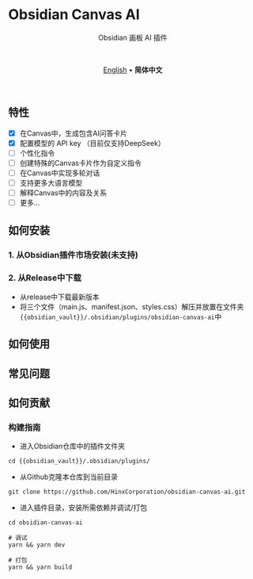 # Obsidian Canvas AI

<p align=center>
Obsidian 画板 AI 插件
</p>

<br>

<p align=center>
<a href="https://github.com/HinxCorporation/obsidian-canvas-ai#obsidian-canvas-ai">English</a> • <b>简体中文</b>
</p>

<br>

## 特性

- [x] 在Canvas中，生成包含AI问答卡片
- [x] 配置模型的 API key （目前仅支持DeepSeek）
- [ ] 个性化指令
- [ ] 创建特殊的Canvas卡片作为自定义指令
- [ ] 在Canvas中实现多轮对话
- [ ] 支持更多大语言模型
- [ ] 解释Canvas中的内容及关系
- [ ] 更多...

## 如何安装

### 1. 从Obsidian插件市场安装(未支持)

### 2. 从Release中下载

- 从release中下载最新版本
- 将三个文件（main.js、manifest.json、styles.css）解压并放置在文件夹 `{{obsidian_vault}}/.obsidian/plugins/obsidian-canvas-ai`中

## 如何使用

## 常见问题

## 如何贡献

### 构建指南

- 进入Obsidian仓库中的插件文件夹

```shell
cd {{obsidian_vault}}/.obsidian/plugins/
```

- 从Github克隆本仓库到当前目录

```shell
git clone https://github.com/HinxCorporation/obsidian-canvas-ai.git
```

- 进入插件目录，安装所需依赖并调试/打包

```shell
cd obsidian-canvas-ai

# 调试
yarn && yarn dev

# 打包
yarn && yarn build
```
